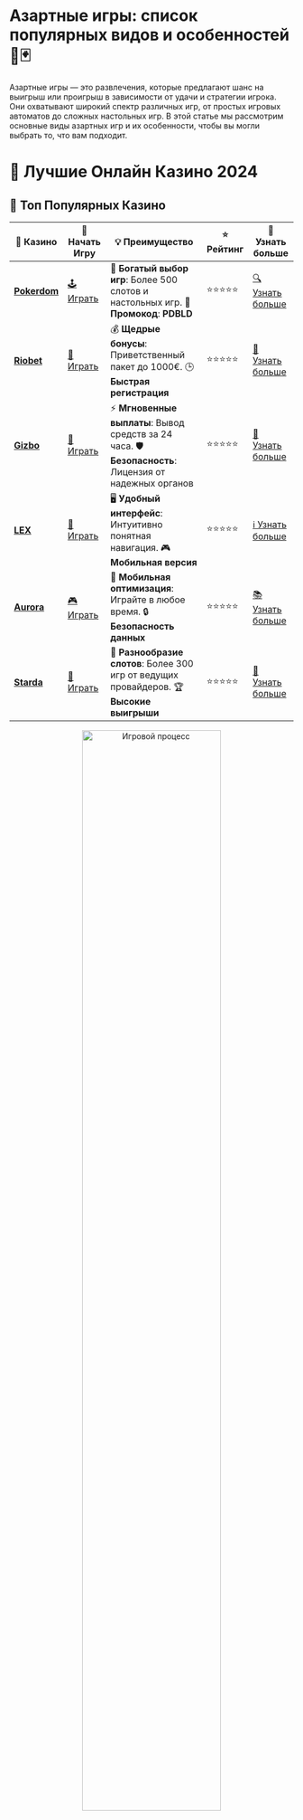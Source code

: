 # **Азартные игры: список популярных видов и особенностей 🎰🃏**

Азартные игры — это развлечения, которые предлагают шанс на выигрыш или проигрыш в зависимости от удачи и стратегии игрока. Они охватывают широкий спектр различных игр, от простых игровых автоматов до сложных настольных игр. В этой статье мы рассмотрим основные виды азартных игр и их особенности, чтобы вы могли выбрать то, что вам подходит.

# 🎰 Лучшие Онлайн Казино 2024

## 🌟 Топ Популярных Казино

| 🎲 **Казино** | 🔗 **Начать Игру** | 💡 **Преимущество** | ⭐ **Рейтинг** | 🔗 **Узнать больше** |
|--------------|---------------------|---------------------|----------------|----------------------|
| [**Pokerdom**](https://brandplay.link/4k77v2yx) | [🕹️ Играть](https://brandplay.link/4k77v2yx) | 🎉 **Богатый выбор игр**: Более 500 слотов и настольных игр. 🎁 **Промокод**: **PDBLD** | ⭐⭐⭐⭐⭐ | [🔍 Узнать больше](https://brandplay.link/4k77v2yx) |
| [**Riobet**](https://brandplay.link/7xBLTPyj) | [🎰 Играть](https://brandplay.link/7xBLTPyj) | 💰 **Щедрые бонусы**: Приветственный пакет до 1000€. 🕒 **Быстрая регистрация** | ⭐⭐⭐⭐⭐ | [📖 Узнать больше](https://brandplay.link/7xBLTPyj) |
| [**Gizbo**](https://brandplay.link/bprXw4YV) | [🎲 Играть](https://brandplay.link/bprXw4YV) | ⚡ **Мгновенные выплаты**: Вывод средств за 24 часа. 🛡️ **Безопасность**: Лицензия от надежных органов | ⭐⭐⭐⭐⭐ | [📝 Узнать больше](https://brandplay.link/bprXw4YV) |
| [**LEX**](https://brandplay.link/zW4hdDFV) | [🤑 Играть](https://brandplay.link/zW4hdDFV) | 🖥️ **Удобный интерфейс**: Интуитивно понятная навигация. 🎮 **Мобильная версия** | ⭐⭐⭐⭐⭐ | [ℹ️ Узнать больше](https://brandplay.link/zW4hdDFV) |
| [**Aurora**](https://10trafic-stat2.com/click/668546556bcc6313411604bd/6766/13032/subaccount) | [🎮 Играть](https://10trafic-stat2.com/click/668546556bcc6313411604bd/6766/13032/subaccount) | 📱 **Мобильная оптимизация**: Играйте в любое время. 🔒 **Безопасность данных** | ⭐⭐⭐⭐⭐ | [📚 Узнать больше](https://10trafic-stat2.com/click/668546556bcc6313411604bd/6766/13032/subaccount) |
| [**Starda**](https://brandplay.link/fB7xwRFL) | [🎯 Играть](https://brandplay.link/fB7xwRFL) | 🎰 **Разнообразие слотов**: Более 300 игр от ведущих провайдеров. 🏆 **Высокие выигрыши** | ⭐⭐⭐⭐⭐ | [🔎 Узнать больше](https://brandplay.link/fB7xwRFL) |

<div align="center">
    <img src="https://i.pinimg.com/originals/87/9e/b9/879eb9354dd0699582408b68f2e253b2.gif" alt="Игровой процесс" width="70%">
</div>

## 💎 Лучшие Бонусы и Акции

| 🎲 **Казино** | 🔗 **Начать Игру** | 💡 **Преимущество** | ⭐ **Рейтинг** | 🔗 **Узнать больше** |
|--------------|---------------------|---------------------|----------------|----------------------|
| [**Kometa**](https://brandplay.link/8ZymQJV8) | [🎰 Играть](https://brandplay.link/8ZymQJV8) | 🎁 **Эксклюзивные бонусы**: Регулярные акции и промо. 🔄 **Программы лояльности** | ⭐⭐⭐⭐☆ | [🔍 Узнать больше](https://brandplay.link/8ZymQJV8) |
| [**R7**](https://brandplay.link/bMd3Yjsw) | [🕹️ Играть](https://brandplay.link/bMd3Yjsw) | 🕒 **Круглосуточная поддержка**: Всегда на связи. 💸 **Высокие лимиты** | ⭐⭐⭐⭐☆ | [📖 Узнать больше](https://brandplay.link/bMd3Yjsw) |
| [**7K**](https://brandplay.link/BvQyFShp) | [🎲 Играть](https://brandplay.link/BvQyFShp) | 🌟 **Эксклюзивные бонусы**: Только для VIP игроков. 🎉 **Сезонные акции** | ⭐⭐⭐⭐☆ | [📝 Узнать больше](https://brandplay.link/BvQyFShp) |
| [**Kent**](https://brandplay.link/Fv2WP3js) | [🤑 Играть](https://brandplay.link/Fv2WP3js) | 📈 **Высокий RTP**: Более 98%. 💼 **Профессиональная поддержка** | ⭐⭐⭐⭐☆ | [ℹ️ Узнать больше](https://brandplay.link/Fv2WP3js) |
| [**1Xslots**](https://brandplay.link/hSB1khtr) | [🎮 Играть](https://brandplay.link/hSB1khtr) | 🎉 **Множество акций**: Еженедельные бонусы и турниры. 🛡️ **Безопасность** | ⭐⭐⭐⭐☆ | [📚 Узнать больше](https://brandplay.link/hSB1khtr) |
| [**Gama**](https://brandplay.link/j6NMKsDz) | [🎯 Играть](https://brandplay.link/j6NMKsDz) | 🔍 **Интуитивный интерфейс**: Легкость использования. 🏅 **Престижные турниры** | ⭐⭐⭐⭐☆ | [🔎 Узнать больше](https://brandplay.link/j6NMKsDz) |

<div align="center">
    <img src="https://i.pinimg.com/originals/87/9e/b9/879eb9354dd0699582408b68f2e253b2.gif" alt="Игровой процесс" width="70%">
</div>

## 🚀 Быстрые Выигрыши и Поддержка

| 🎲 **Казино** | 🔗 **Начать Игру** | 💡 **Преимущество** | ⭐ **Рейтинг** | 🔗 **Узнать больше** |
|--------------|---------------------|---------------------|----------------|----------------------|
| [**Onion**](https://brandplay.link/zBGRVpQ9) | [🎰 Играть](https://brandplay.link/zBGRVpQ9) | 🤑 **Низкие ставки**: Идеально для начинающих. 🔄 **Быстрые выводы** | ⭐⭐⭐⭐☆ | [🔍 Узнать больше](https://brandplay.link/zBGRVpQ9) |
| [**Чемпион**](https://temon-gter.cfd/go/lRq?p80412p304504pcc44t17455) | [🕹️ Играть](https://temon-gter.cfd/go/lRq?p80412p304504pcc44t17455) | 🏅 **Лояльная программа**: Награды за активность. 🎁 **Ежемесячные бонусы** | ⭐⭐⭐⭐☆ | [📖 Узнать больше](https://temon-gter.cfd/go/lRq?p80412p304504pcc44t17455) |
| [**Vavada**](https://vavadapartner.pro/?promo=ea5c9275-6854-4505-94fc-95ab18221945-linkb2) | [🎲 Играть](https://vavadapartner.pro/?promo=ea5c9275-6854-4505-94fc-95ab18221945-linkb2) | 🚀 **Быстрая регистрация**: Начните играть мгновенно. 🔐 **Безопасные транзакции** | ⭐⭐⭐⭐☆ | [📝 Узнать больше](https://vavadapartner.pro/?promo=ea5c9275-6854-4505-94fc-95ab18221945-linkb2) |
| [**Friends**](https://gofriends.kim/linkb2) | [🤑 Играть](https://gofriends.kim/linkb2) | 🤝 **Социальные игры**: Играйте с друзьями. 🌐 **Мультиплатформенность** | ⭐⭐⭐⭐☆ | [ℹ️ Узнать больше](https://gofriends.kim/linkb2) |
| [**1WIN**](https://brandplay.link/smXVpBbG) | [🎮 Играть](https://brandplay.link/smXVpBbG) | 🏆 **Спортивные ставки**: Широкий выбор видов спорта. 💵 **Высокие коэффициенты** | ⭐⭐⭐⭐☆ | [📚 Узнать больше](https://brandplay.link/smXVpBbG) |
| [**Drip**](https://drp-ircp01.com/c07e6a3db) | [🎯 Играть](https://drp-ircp01.com/c07e6a3db) | 🌐 **Инновационные игры**: Новейшие игровые технологии. 🛡️ **Высокая безопасность** | ⭐⭐⭐⭐☆ | [🔎 Узнать больше](https://drp-ircp01.com/c07e6a3db) |
| [**JoyCasino**](https://rpc30.call2me.pro/?/ru/registration?apkpop=0&partner=p24970p3291217pc98f) | [🎰 Играть](https://rpc30.call2me.pro/?/ru/registration?apkpop=0&partner=p24970p3291217pc98f) | 🎁 **Приятные бонусы**: Ежедневные акции и подарки. 🕹️ **Разнообразие игр** | ⭐⭐⭐⭐☆ | [🔍 Узнать больше](https://rpc30.call2me.pro/?/ru/registration?apkpop=0&partner=p24970p3291217pc98f) |

<div align="center">
    <img src="https://i.pinimg.com/originals/87/9e/b9/879eb9354dd0699582408b68f2e253b2.gif" alt="Игровой процесс" width="70%">
</div>
---

✨ **Выбирайте лучшее казино для себя и наслаждайтесь игрой! Удачи!** ✨
![Азартные игры](https://i.pinimg.com/originals/a9/29/6e/a9296ea1cf6a7c20a985e593451f0323.png)

## Основные виды азартных игр 🎮💰

Азартные игры могут быть классифицированы по нескольким категориям в зависимости от того, какие элементы игры преобладают — случайность, стратегия или комбинация того и другого.

### 1. **Игровые автоматы (слоты)**
Игровые автоматы — это одни из самых популярных азартных игр, как в онлайн-казино, так и в наземных игорных заведениях. Эти игры основаны на случайности, где игроки делают ставки и запускают барабаны, ожидая выигрышных комбинаций. Современные слоты предлагают множество бонусных функций, таких как бесплатные спины, дикие символы и прогрессивные джекпоты.

### 2. **Рулетка**
Рулетка — это классическая настольная игра, которая также популярна как в казино, так и в онлайн-версиях. В этой игре игроки делают ставки на различные числа или группы чисел на колесе рулетки, и затем шарик бросается в вращающееся колесо. Рулетка предлагает разнообразные виды ставок, от простых до более сложных, что делает игру интересной для различных типов игроков.

### 3. **Блэкджек**
Блэкджек — это карточная игра, где цель игрока состоит в том, чтобы набрать 21 очко или приблизиться к этому числу, не переборщив. Игра основана не только на удаче, но и на стратегии, что делает её особенно популярной среди опытных игроков. Существует множество вариаций блэкджека, включая турниры и игры с живыми дилерами.

### 4. **Покер**
Покер — это одна из самых известных карточных игр, которая также имеет различные разновидности, включая Техасский Холдем, Омаху, Стад и другие. В покере игроки используют не только удачу, но и стратегию, читая соперников и принимая решения на основе карт, которые им раздаются.

### 5. **Баккара**
Баккара — это карточная игра, в которой игроки делают ставки на одну из трех возможных исходных ситуаций: победа игрока, победа банкира или ничья. В отличие от блэкджека, баккара имеет относительно простые правила и в основном зависит от удачи, что делает её популярной среди новичков.

### 6. **Кости (DICE)**
Кости — это одна из древнейших азартных игр, основанная на броске кубиков. Игроки делают ставки на результат броска, например, на сумму очков, которые выпадут на кубиках, или на то, будут ли числа чётными или нечётными. Игра с костями доступна как в онлайн-казино, так и в традиционных игорных заведениях.

### 7. **Игры с живыми дилерами**
Игры с живыми дилерами — это онлайн-версии классических настольных игр, в которых действия ведет реальный человек, а игроки взаимодействуют с ним через видеочат. Это могут быть игры как **блэкджек**, **покер**, **рулетка**, так и уникальные игры, такие как **Crazy Time** и другие игровые шоу.

### 8. **Спортивные ставки**
Спортивные ставки — это вид азартных игр, в котором игроки делают прогнозы на исход спортивных событий, таких как футбол, теннис, хоккей и другие. Этот вид азартных игр сочетает в себе элементы стратегии, анализа и удачи. Букмекерские конторы предлагают множество различных ставок на все возможные спортивные события.

### 9. **Лотереи**
Лотереи — это азартные игры, основанные на случайности, где игроки покупают билеты и ожидают, что их номера будут выбраны в розыгрыше. Лотереи бывают как государственными, так и частными, с различными призами и шансами на выигрыш.

### 10. **Кено**
Кено — это разновидность лотереи, в которой игроки выбирают числа, и затем с помощью случайного генератора чисел определяется, какие числа выиграют. Шансы на победу могут варьироваться в зависимости от количества выбранных чисел и других факторов.

## Особенности азартных игр 🃏💸

Азартные игры разнообразны, и каждый вид имеет свои особенности, которые делают его уникальным:

### 1. **Случайность против стратегии**
Некоторые игры, такие как игровые автоматы, рулетка или лотереи, в основном зависят от удачи, и результат каждого раунда полностью случайный. В то время как в таких играх, как покер или блэкджек, успех также зависит от навыков и стратегии игрока.

### 2. **Интерактивность**
Игры с живыми дилерами и онлайн-игры, такие как покер, предлагают больше интерактивности, поскольку игроки могут общаться друг с другом и с дилером, создавая атмосферу реального казино прямо у себя дома.

### 3. **Возможность больших выигрышей**
Некоторые азартные игры, такие как прогрессивные слоты или покерные турниры, могут предложить огромные джекпоты и призы. Это делает их особенно привлекательными для игроков, которые ищут шанс на крупный выигрыш.

### 4. **Доступность**
Многие азартные игры доступны не только в наземных казино, но и в онлайн-формате, что делает их доступными для игроков по всему миру. Онлайн-казино предлагают 24/7 доступ, что позволяет играть в любое удобное время.

## Заключение: выбирайте азартные игры по душе! 🎉

Азартные игры предлагают широкий выбор вариантов для игроков с разными предпочтениями. Независимо от того, предпочитаете ли вы слоты, настольные игры или лотереи, важно всегда помнить о мерах предосторожности и играть ответственно. Удачи и больших выигрышей!

🍀🎰💸
